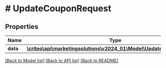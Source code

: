 # # UpdateCouponRequest

## Properties

Name | Type | Description | Notes
------------ | ------------- | ------------- | -------------
**data** | [**\criteo\api\marketingsolutions\v2024_01\Model\UpdateCouponResource**](UpdateCouponResource.md) |  | [optional]

[[Back to Model list]](../../README.md#models) [[Back to API list]](../../README.md#endpoints) [[Back to README]](../../README.md)
